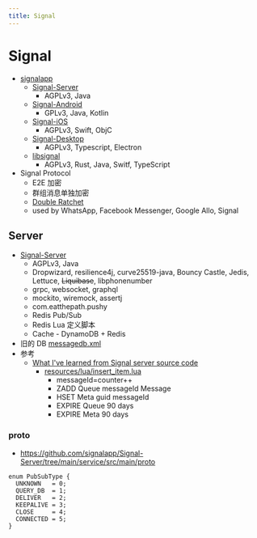```yaml
---
title: Signal
---
```


# Signal

- [signalapp](https://github.com/signalapp)
  - [Signal-Server](https://github.com/signalapp/Signal-Server)
    - AGPLv3, Java
  - [Signal-Android](https://github.com/signalapp/Signal-Android)
    - GPLv3, Java, Kotlin
  - [Signal-iOS](https://github.com/signalapp/Signal-iOS)
    - AGPLv3, Swift, ObjC
  - [Signal-Desktop](https://github.com/signalapp/Signal-Desktop)
    - AGPLv3, Typescript, Electron
  - [libsignal](https://github.com/signalapp/libsignal)
    - AGPLv3, Rust, Java, Switf, TypeScript
- Signal Protocol
  - E2E 加密
  - 群组消息单独加密
  - [Double Ratchet](https://signal.org/docs/specifications/doubleratchet/)
  - used by WhatsApp, Facebook Messenger, Google Allo, Signal

## Server

- [Signal-Server](https://github.com/signalapp/Signal-Server)
  - AGPLv3, Java
  - Dropwizard, resilience4j, curve25519-java, Bouncy Castle, Jedis, Lettuce, ~~Liquibase~~, libphonenumber
  - grpc, websocket, graphql
  - mockito, wiremock, assertj
  - com.eatthepath.pushy
  - Redis Pub/Sub
  - Redis Lua 定义脚本
  - Cache - DynamoDB + Redis
- 旧的 DB [messagedb.xml](https://github.com/signalapp/Signal-Server/blob/477615fc66ed6307f3d213eff7e18e95fab17fe2/service/src/main/resources/messagedb.xml)
- 参考
  - [What I've learned from Signal server source code](https://softwaremill.com/what-ive-learned-from-signal-server-source-code/)
    - [resources/lua/insert_item.lua](https://github.com/signalapp/Signal-Server/blob/main/service/src/main/resources/lua/insert_item.lua)
      - messageId=counter++
      - ZADD Queue messageId Message
      - HSET Meta guid messageId
      - EXPIRE Queue 90 days
      - EXPIRE Meta 90 days

### proto

- https://github.com/signalapp/Signal-Server/tree/main/service/src/main/proto

```proto3
enum PubSubType {
  UNKNOWN   = 0;
  QUERY_DB  = 1;
  DELIVER   = 2;
  KEEPALIVE = 3;
  CLOSE     = 4;
  CONNECTED = 5;
}
```
